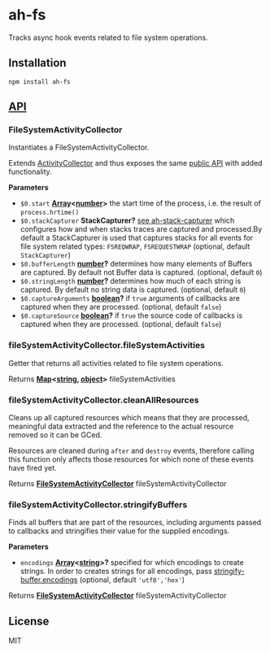 # ah-fs

Tracks async hook events related to file system operations.

## Installation

    npm install ah-fs

## [API](https://thlorenz.github.io/ah-fs)

<!-- Generated by documentation.js. Update this documentation by updating the source code. -->

### FileSystemActivityCollector

Instantiates a FileSystemActivityCollector.

Extends [ActivityCollector](https://github.com/thlorenz/ah-collector) and thus
exposes the same [public
API](https://github.com/thlorenz/ah-collector#api) with added
functionality.

**Parameters**

-   `$0.start` **[Array](https://developer.mozilla.org/en-US/docs/Web/JavaScript/Reference/Global_Objects/Array)&lt;[number](https://developer.mozilla.org/en-US/docs/Web/JavaScript/Reference/Global_Objects/Number)>** the start time of the process, i.e. the result of `process.hrtime()`
-   `$0.stackCapturer` **StackCapturer?** [see ah-stack-capturer](https://github.com/thlorenz/ah-stack-capturer) which
    configures how and when stacks traces are captured and processed.By default a StackCapturer is used that captures stacks for all events for
    file system related types: `FSREQWRAP`, `FSREQUESTWRAP` (optional, default `StackCapturer`)
-   `$0.bufferLength` **[number](https://developer.mozilla.org/en-US/docs/Web/JavaScript/Reference/Global_Objects/Number)?** determines how many elements of Buffers are
    captured. By default not Buffer data is captured. (optional, default `0`)
-   `$0.stringLength` **[number](https://developer.mozilla.org/en-US/docs/Web/JavaScript/Reference/Global_Objects/Number)?** determines how much of each string is
    captured. By default no string data is captured. (optional, default `0`)
-   `$0.captureArguments` **[boolean](https://developer.mozilla.org/en-US/docs/Web/JavaScript/Reference/Global_Objects/Boolean)?** if `true` arguments of callbacks
    are captured when they are processed. (optional, default `false`)
-   `$0.captureSource` **[boolean](https://developer.mozilla.org/en-US/docs/Web/JavaScript/Reference/Global_Objects/Boolean)?** if `true` the source code of callbacks
    is captured when they are processed. (optional, default `false`)

### fileSystemActivityCollector.fileSystemActivities

Getter that returns all activities related to file system operations.

Returns **[Map](https://developer.mozilla.org/en-US/docs/Web/JavaScript/Reference/Global_Objects/Map)&lt;[string](https://developer.mozilla.org/en-US/docs/Web/JavaScript/Reference/Global_Objects/String), [object](https://developer.mozilla.org/en-US/docs/Web/JavaScript/Reference/Global_Objects/Object)>** fileSystemActivities

### fileSystemActivityCollector.cleanAllResources

Cleans up all captured resources which means that they are processed,
meaningful data extracted and the reference to the actual resource removed
so it can be GCed.

Resources are cleaned during `after` and `destroy` events, therefore
calling this function only affects those resources for which none of these
events have fired yet.

Returns **[FileSystemActivityCollector](#filesystemactivitycollector)** fileSystemActivityCollector

### fileSystemActivityCollector.stringifyBuffers

Finds all buffers that are part of the resources, including arguments
passed to callbacks and stringifies their value for the supplied
encodings.

**Parameters**

-   `encodings` **[Array](https://developer.mozilla.org/en-US/docs/Web/JavaScript/Reference/Global_Objects/Array)&lt;[string](https://developer.mozilla.org/en-US/docs/Web/JavaScript/Reference/Global_Objects/String)>?** specified for which encodings to create
    strings. In order to creates strings for all encodings, pass
    [stringify-buffer.encodings](https://github.com/thlorenz/stringify-buffer#stringifybufferencodings) (optional, default `'utf8','hex'`)

Returns **[FileSystemActivityCollector](#filesystemactivitycollector)** fileSystemActivityCollector

## License

MIT
